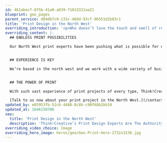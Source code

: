 ```yaml
---
id: 461abecf-8f5b-41a0-a039-f1013331aa21
blueprint: geo_pages
parent_service: d04db7c9-133c-46dd-93cf-9b551d2b83c1
title: 'Print Design in the North West'
overriding_introduction: '<p>Who doesn’t love the touch and smell of reading a book? This sensory reaction helps a reader to memorise the information easier. It is for this reason that print is very much alive and kicking. What other medium would produce such a response? Think!Creative’s North West print design experts love the challenge of finding ways to make your print messages work every time.</p>'
overriding_content: |-
  ## ENDLESS PRINT POSSIBILITIES

  Our North West print experts have been pushing what is possible for over a decade. Finding new and appealing ways to approach leaflets, vehicle log books, promotional mailers, business cards, newsletters, catalogues, flyers, posters, stationery, menus, brochures, annual reports and training booklets. We are always open to any new way of displaying a print project to get maximum impact.


  ## EXPERIENCE IS KEY

  We’re based in the north west and we work with a wide variety of businesses from small to large in every possible sector of business. This gives our print design experts the edge when knowing exactly what, where, how and when your company’s print material will get the most exposure. [Check out our portfolio here.](/work)


  ## THE POWER OF PRINT

  With such vast experience of print projects of every type, Think!Creative’s North West team of print experts know exactly what form your project will need to take to hit its mark with the right audience at the right time. It’s why companies like BAE Systems, BP, and Utiligroup turn to us when they have a new project.

  [Talk to us now about your print project in the North West.](/contact)
updated_by: e85953fb-52c6-4488-8c8b-c90f68b2bb10
updated_at: 1646150706
seo:
  title: 'Print Design in the North West'
  description: 'Think!Creative’s Print Design Experts Are The Authority On All Things Print Design In The North West. Call our North West studio on 01253 297900.'
overriding_video_choice: Image
overriding_hero_image: heros/geo/Geo-Print-Hero-2732x1536.jpg
---
```

